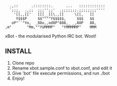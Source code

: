```
  .,::      .::::::::.      ...   ::::::::::::
  `;;;,  .,;;  ;;;'';;'  .;;;;;;;.;;;;;;;;''''
    '[[,,[['   [[[__[[\.,[[     \[[,   [[     
     Y$$$P     $$""""Y$$$$$,     $$$   $$     
   oP"``"Yo,  _88o,,od8P"888,_ _,88P   88,    
,m"       "Mm,""YUMMMP"   "YMMMMMP"    MMM    
```


xBot - the modularised Python IRC bot. Woot!

## INSTALL

1. Clone repo
2. Rename xbot.sample.conf to xbot.conf, and edit it
3. Give 'bot' file execute permissions, and run ./bot
4. Enjoy!
